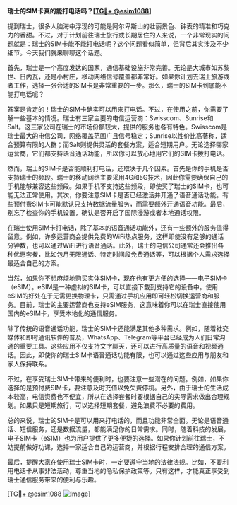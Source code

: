 **瑞士的SIM卡真的能打电话吗？[[TG💪+ @esim1088](https://t.me/s/esim1088)]**

提到瑞士，很多人脑海中浮现的可能是阿尔卑斯山的壮丽景色、钟表的精准和巧克力的香甜。不过，对于计划前往瑞士旅行或长期居住的人来说，一个非常现实的问题就是：瑞士的SIM卡能不能打电话呢？这个问题看似简单，但背后其实涉及不少细节。今天我们就来聊聊这个话题。

首先，瑞士是一个高度发达的国家，通信基础设施非常完善。无论是大城市如苏黎世、日内瓦，还是小村庄，移动网络信号覆盖都非常好。如果你计划去瑞士旅游或者工作，选择一张合适的SIM卡是非常重要的一步。那么，瑞士的SIM卡到底能不能打电话呢？

答案是肯定的！瑞士的SIM卡确实可以用来打电话。不过，在使用之前，你需要了解一些基本的情况。瑞士有三家主要的电信运营商：Swisscom、Sunrise和Salt。这三家公司在瑞士的市场份额较大，提供的服务也各有特色。Swisscom是瑞士最大的电信公司，网络覆盖范围广且信号稳定；Sunrise以性价比高著称，适合预算有限的人群；而Salt则提供灵活的套餐方案，适合短期用户。无论选择哪家运营商，它们都支持语音通话功能，所以你可以放心地用它们的SIM卡拨打电话。

然而，瑞士的SIM卡是否能顺利打电话，还取决于几个因素。首先是你的手机是否支持瑞士的频段。瑞士的移动网络主要采用4G和5G技术，因此你需要确保自己的手机能够兼容这些频段。如果手机不支持这些频段，即使买了瑞士的SIM卡，也可能无法正常使用。其次，你要注意SIM卡是否已经激活并开通了语音通话功能。有些预付费SIM卡可能默认只支持数据流量服务，而需要额外开通语音功能。最后，别忘了检查你的手机设置，确认是否开启了国际漫游或者本地通话权限。

在瑞士使用SIM卡打电话，除了基本的语音通话功能外，还有一些额外的服务值得留意。例如，许多运营商会提供免费的WiFi热点服务，这样即使没有足够的通话分钟数，也可以通过WiFi进行语音通话。此外，瑞士的电信公司通常还会推出各种优惠套餐，比如包月无限通话、特定时间段免费通话等，可以根据个人需求选择最适合自己的方案。

当然，如果你不想麻烦地购买实体SIM卡，现在也有更方便的选择——电子SIM卡（eSIM）。eSIM是一种虚拟的SIM卡，可以直接下载到支持它的设备中。使用eSIM的好处在于无需更换物理卡，只需通过手机应用即可轻松切换运营商和服务。目前，瑞士的主要运营商也支持eSIM服务，这意味着你可以在瑞士直接使用国内的eSIM卡，享受本地化的通信服务。

除了传统的语音通话功能，瑞士的SIM卡还能满足其他多种需求。例如，随着社交媒体和即时通讯软件的普及，WhatsApp、Telegram等平台已经成为人们日常沟通的重要工具。这些应用不仅支持文字聊天，还可以进行高质量的语音和视频通话。因此，即使你的瑞士SIM卡语音通话功能有限，也可以通过这些应用与朋友和家人保持联系。

不过，在享受瑞士SIM卡带来的便利时，也要注意一些潜在的问题。例如，如果你选择的是预付费SIM卡，要注意及时充值以免欠费停机。另外，由于瑞士的生活成本较高，电信资费也不便宜，所以在选择套餐时要根据自己的实际需求做出合理规划。如果只是短期旅行，可以选择短期套餐，避免浪费不必要的费用。

总的来说，瑞士的SIM卡是可以用来打电话的，而且功能非常全面。无论是语音通话、短信服务，还是数据流量，都能满足你的日常需求。同时，随着科技的发展，电子SIM卡（eSIM）也为用户提供了更多便捷的选择。如果你计划前往瑞士，不妨提前做好功课，选择一家适合自己的运营商，并根据行程安排合理的通信方案。

最后，提醒大家在使用瑞士SIM卡时，一定要遵守当地的法律法规。比如，不要利用电话卡从事非法活动，尊重当地的隐私保护政策等。只有这样，才能真正享受到瑞士通信服务带来的便利与乐趣。

[[TG💪+ @esim1088](https://t.me/s/esim1088) ![Image](https://i.postimg.cc/4NQfJmqS/Snipaste-2025-05-13-00-14-12.png)]
